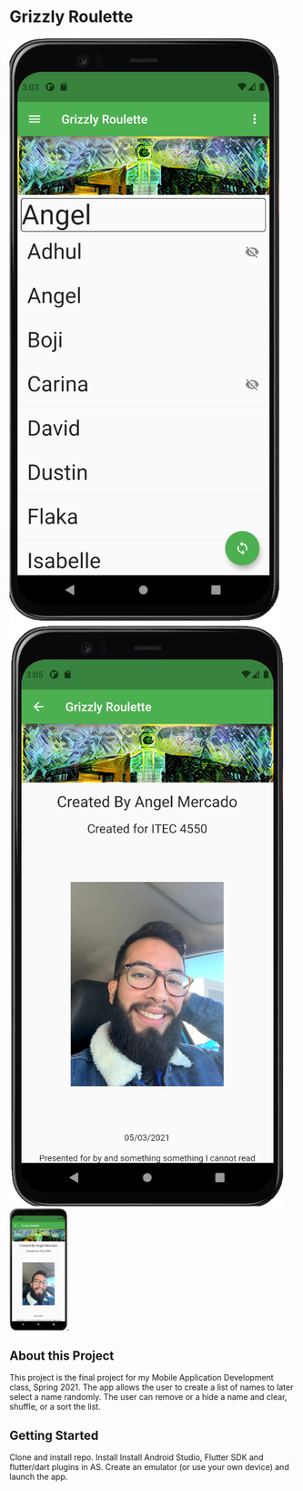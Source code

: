 # Grizzly Roulette
![An image](https://github.com/amercadorodrigue/GrizzlyRoulette/blob/master/generated_List.png?raw=true) <!-- .element height="25%" width="25%" -->
![An image](https://github.com/amercadorodrigue/GrizzlyRoulette/blob/master/about_page.png?raw=true) 
<img src="https://github.com/amercadorodrigue/GrizzlyRoulette/blob/master/about_page.png?raw=true" width="20%" height="20%">.

## About this Project

This project is the final project for my Mobile Application Development class, Spring 2021.
The app allows the user to create a list of names to later select a name randomly. The user can 
remove or a hide a name and clear, shuffle, or a sort the list. 

## Getting Started

Clone and install repo. 
Install Install Android Studio, Flutter SDK and flutter/dart plugins in AS.
Create an emulator (or use your own device) and launch the app. 
